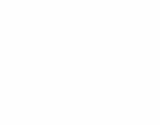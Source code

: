 <html> 
<head> 

<title>fast tutorials</title>

</head> 

<body text="White" background= "https://w7.pngwing.com/pngs/126/461/png-transparent-textured-textures-black-texture-background-texture-black-texture-poster-banner-textured.png"> 

<h1 align="center">Fast Tutorials</h1>
<h2 align="center">Oque é?<h2> 
<h3 align="center">Nos tempos modernos, é praticamente impossível viver sem<br />saber pelo menos o básico de como a operar a<br /> tecnologia,por isso criamos o <i>fast tutorials</i> com ele você aprenderá<br />tudo o que precisa des de como mecher em apps famos como <i>WhatsApp</i><br /> até a assistência tecnica de seu dispositivo</h3>













<h2 align="center">tipos de tutoriais<h2>
 <h3 align="center"> existem 4 tipos: -textofoto;<br />-vídeo e um sistema que lhe guia na tela de seu dispositivo. </h3>




 </body>


</html>
